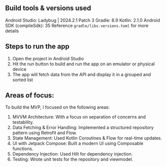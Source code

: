 ## Build tools & versions used
Android Studio: Ladybug | 2024.2.1 Patch 3
Gradle: 8.9
Kotlin: 2.1.0
Android SDK (compileSdk): 35
Reference `gradle/libs.versions.toml` for more details


## Steps to run the app
1. Open the project in Android Studio
2. Hit the run button to build and run the app on an emulator or physical device
3. The app will fetch data from the API and display it in a grouped and sorted list

## Areas of focus:
To build the MVP, I focused on the following areas:
1. MVVM Architecture: With a focus on separation of concerns and testability.
2. Data Fetching & Error Handling: Implemented a structured repository pattern using Retrofit and Flow.
3. State Management: Used Kotlin Coroutines & Flow for real-time updates.
4. UI with Jetpack Compose: Built a modern UI using Composable functions.
5. Dependency Injection: Used Hilt for dependency injection.
6. Testing: Wrote unit tests for the repository and viewmodel.
